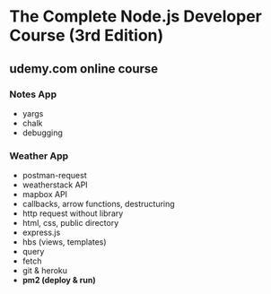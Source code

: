 # The Complete Node.js Developer Course (3rd Edition)

## udemy.com online course

### Notes App

- yargs
- chalk
- debugging

### Weather App

- postman-request
- weatherstack API
- mapbox API
- callbacks, arrow functions, destructuring
- http request without library
- html, css, public directory
- express.js
- hbs (views, templates)
- query
- fetch
- git & heroku
- **pm2 (deploy & run)**

